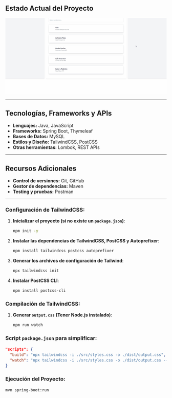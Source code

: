 ## Estado Actual del Proyecto

![Logo del proyecto](assets/Animation.gif)

---

## Tecnologías, Frameworks y APIs

- **Lenguajes:** Java, JavaScript
- **Frameworks:** Spring Boot, Thymeleaf
- **Bases de Datos:** MySQL
- **Estilos y Diseño:** TailwindCSS, PostCSS
- **Otras herramientas:** Lombok, REST APIs

---

## Recursos Adicionales

- **Control de versiones:** Git, GitHub
- **Gestor de dependencias:** Maven
- **Testing y pruebas:** Postman

---

### Configuración de TailwindCSS:

1. **Inicializar el proyecto (si no existe un `package.json`)**:

   ```bash
   npm init -y
   ```

2. **Instalar las dependencias de TailwindCSS, PostCSS y Autoprefixer**:

   ```bash
   npm install tailwindcss postcss autoprefixer
   ```

3. **Generar los archivos de configuración de Tailwind**:

   ```bash
   npx tailwindcss init
   ```

4. **Instalar PostCSS CLI**:

   ```bash
   npm install postcss-cli
   ```

### Compilación de TailwindCSS:

1. **Generar `output.css` (Tener Node.js instalado)**:

   ```bash
   npm run watch
   ```

### Script `package.json` para simplificar:

```json
"scripts": {
  "build": "npx tailwindcss -i ./src/styles.css -o ./dist/output.css",
  "watch": "npx tailwindcss -i ./src/styles.css -o ./dist/output.css --watch"
}
```

### Ejecución del Proyecto:

```bash
mvn spring-boot:run
```
